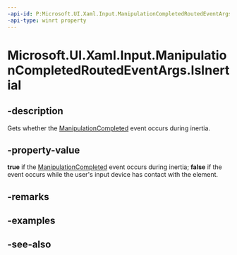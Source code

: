 ```yaml
---
-api-id: P:Microsoft.UI.Xaml.Input.ManipulationCompletedRoutedEventArgs.IsInertial
-api-type: winrt property
---
```


<!-- Property syntax
public bool IsInertial { get; }
-->

# Microsoft.UI.Xaml.Input.ManipulationCompletedRoutedEventArgs.IsInertial

## -description
Gets whether the [ManipulationCompleted](../microsoft.ui.xaml/uielement_manipulationcompleted.md) event occurs during inertia.

## -property-value
**true** if the [ManipulationCompleted](../microsoft.ui.xaml/uielement_manipulationcompleted.md) event occurs during inertia; **false** if the event occurs while the user's input device has contact with the element.

## -remarks

## -examples

## -see-also
